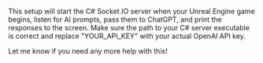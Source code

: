 This setup will start the C# Socket.IO server when your Unreal Engine game begins, listen for AI prompts, pass them to ChatGPT, and print the responses to the screen. Make sure the path to your C# server executable is correct and replace "YOUR_API_KEY" with your actual OpenAI API key.

Let me know if you need any more help with this!
